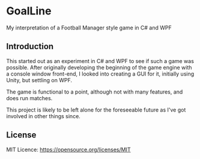 # GoalLine
My interpretation of a Football Manager style game in C# and WPF

## Introduction
This started out as an experiment in C# and WPF to see if such a game was possible. After originally developing the beginning of the game engine with a console window front-end, I looked into creating a GUI for it, initially using Unity, but settling on WPF. 

The game is functional to a point, although not with many features, and does run matches.

This project is likely to be left alone for the foreseeable future as I've got involved in other things since.


## License
MIT Licence: https://opensource.org/licenses/MIT